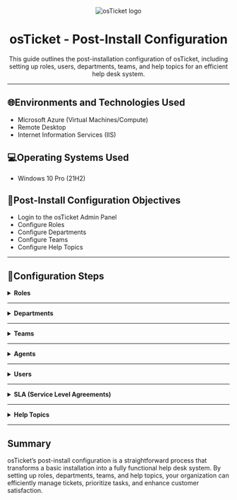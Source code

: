 <p align="center">
  <img src="https://i.imgur.com/Clzj7Xs.png" alt="osTicket logo" />
</p>

<h1 align="center">osTicket - Post-Install Configuration</h1>

<p align="center">This guide outlines the post-installation configuration of osTicket, including setting up roles, users, departments, teams, and help topics for an efficient help desk system.</p>

<hr>

<h2>🌐Environments and Technologies Used</h2>
<ul>
  <li>Microsoft Azure (Virtual Machines/Compute)</li>
  <li>Remote Desktop</li>
  <li>Internet Information Services (IIS)</li>
</ul>

<h2>💻Operating Systems Used</h2>
<ul>
  <li>Windows 10 Pro (21H2)</li>
</ul>

<h2>📝Post-Install Configuration Objectives</h2>
<ul>
  <li>Login to the osTicket Admin Panel</li>
  <li>Configure Roles</li>
  <li>Configure Departments</li>
  <li>Configure Teams</li>
  <li>Configure Help Topics</li>
</ul>

<hr>

<h2>🚀Configuration Steps</h2>

<details>
  <summary><b>Roles</b></summary>
  <p>Roles define the permissions and privileges assigned to staff members. Each role determines the actions a staff member can perform within a department.</p>
  <ol>
    <li>Navigate to <b>Admin Panel -> Agents -> Roles</b>.</li>
    <li>Create a new role named <b>Supreme Admin</b> and assign it full permissions.</li>
  </ol>
  <p align="center">
    <img src="https://github.com/user-attachments/assets/1fea4e97-e38a-4135-82b0-1f1b7808513a" alt="Roles Configuration" width="70%" />
  </p>
  <p align="center">
    <img src="https://github.com/user-attachments/assets/7176787e-1a2f-45d6-89b0-996e8cee1d69" alt="Add New Role" width="70%" />
  </p>
</details>

<hr>

<details>
  <summary><b>Departments</b></summary>
  <p>Departments are essential for routing tickets within the help desk. Each department can have customized settings.</p>
  <ol>
    <li>Navigate to <b>Admin Panel -> Agents -> Departments</b>.</li>
    <li>Create a department named <b>SysAdmins</b>.</li>
    <li>Leave default settings as-is and review available options.</li>
  </ol>
  <p align="center">
    <img src="https://github.com/user-attachments/assets/d00cb26a-8ec8-4a8e-aae6-b23dd232dfc6" alt="Departments" width="70%" />
  </p>
  <p align="center">
    <img src="https://github.com/user-attachments/assets/315b3184-22e2-46e2-bc42-87c2b979167f" alt="Departments Settings" width="70%" />
  </p>
</details>

<hr>

<details>
  <summary><b>Teams</b></summary>
  <p>Teams allow grouping agents from different departments to handle specific issues or user requests.</p>
  <ol>
    <li>Navigate to <b>Admin Panel -> Agents -> Teams</b>.</li>
    <li>Create a team named <b>Online Banking</b>.</li>
  </ol>
  <p align="center">
    <img src="https://github.com/user-attachments/assets/ab806c99-0aac-4e8f-9222-8659e4df2399" alt="Teams Configuration" width="70%" />
  </p>
</details>

<hr>

<details>
  <summary><b>Agents</b></summary>
  <p>Agents are responsible for resolving tickets. Assign them a primary department and role, with extended access to other departments if needed.</p>
  <ol>
    <li>Navigate to <b>Admin Panel -> Agents -> Add New</b>.</li>
    <li>Add agents <b>Jane</b> and <b>John</b>.</li>
  </ol>
  <p align="center">
    <img src="https://github.com/user-attachments/assets/ab806c99-0aac-4e8f-9222-8659e4df2399" alt="Add Agent" width="70%" />
  </p>
</details>

<hr>

<details>
  <summary><b>Users</b></summary>
  <p>Users (customers) can create accounts to log in, submit tickets, and check ticket statuses.</p>
  <ol>
    <li>Navigate to <b>Agent Panel -> Users -> Add New</b>.</li>
    <li>Add a user named <b>Karen</b>.</li>
  </ol>
  <p align="center">
    <img src="https://github.com/user-attachments/assets/d6c37642-cc49-4b58-a80a-138ddf161b4d" alt="Add User" width="70%" />
  </p>
</details>

<hr>

<details>
  <summary><b>SLA (Service Level Agreements)</b></summary>
  <p>SLA Plans define the expected time frame for resolving tickets based on their severity.</p>
  <ol>
    <li>Navigate to <b>Admin Panel -> Manage -> SLA</b>.</li>
    <li>Create SLA plans:
      <ul>
        <li><b>Sev-A:</b> 1 hour, 24/7</li>
        <li><b>Sev-B:</b> 4 hours, 24/7</li>
        <li><b>Sev-C:</b> 8 hours, business hours</li>
      </ul>
    </li>
  </ol>
  <p align="center">
    <img src="https://github.com/user-attachments/assets/023f2d47-8b40-4b2c-aa7d-e76b2a3a3e58" alt="SLA Configuration" width="70%" />
  </p>
</details>

<hr>

<details>
  <summary><b>Help Topics</b></summary>
  <p>Help Topics organize ticket submissions for quicker assignment and resolution.</p>
  <ol>
    <li>Navigate to <b>Admin Panel -> Manage -> Help Topics</b>.</li>
    <li>Create topics:
      <ul>
        <li>Business Critical Outage</li>
        <li>Personal Computer Issues</li>
        <li>Equipment Request</li>
        <li>Password Reset</li>
        <li>Other</li>
      </ul>
    </li>
  </ol>
  <p align="center">
    <img src="https://github.com/user-attachments/assets/de44dc0c-17a1-4102-9947-1b855a11efa6" alt="Help Topics" width="70%" />
  </p>
</details>

<hr>

<h2>Summary</h2>
<p>osTicket’s post-install configuration is a straightforward process that transforms a basic installation into a fully functional help desk system. By setting up roles, departments, teams, and help topics, your organization can efficiently manage tickets, prioritize tasks, and enhance customer satisfaction.</p>
